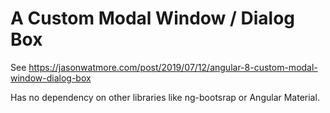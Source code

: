 # A Custom Modal Window / Dialog Box

See https://jasonwatmore.com/post/2019/07/12/angular-8-custom-modal-window-dialog-box

Has no dependency on other libraries like ng-bootsrap or Angular Material.

